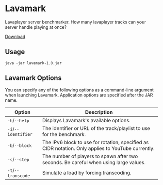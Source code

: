 # Lavamark
Lavaplayer server benchmarker. How many lavaplayer tracks can your server handle playing at once?

[Download](https://ci.fredboat.com/viewType.html?buildTypeId=Public_Lavamark_Build&guest=1)

## Usage
```
java -jar lavamark-1.0.jar
```

## Lavamark Options
You can specify any of the following options as a command-line argument when launching Lavamark.
Application options are specified after the JAR name.

| Option              | Description                                                                                        |
|---------------------|----------------------------------------------------------------------------------------------------|
| `-h`/`--help`       | Displays Lavamark's available options.                                                             |
| `-i`/`--identifier` | The identifier or URL of the track/playlist to use for the benchmark.                              |
| `-b`/`--block`      | The IPv6 block to use for rotation, specified as CIDR notation. Only applies to YouTube currently. |
| `-s`/`--step`       | The number of players to spawn after two seconds. Be careful when using large values.              |
| `-t`/`--transcode`  | Simulate a load by forcing transcoding.                                                            |
